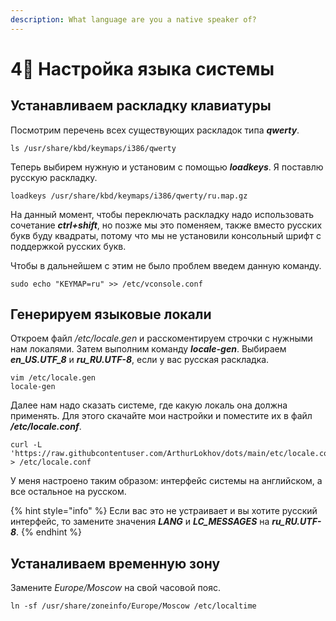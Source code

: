 ```yaml
---
description: What language are you a native speaker of?
---
```


# 4⃣ Настройка языка системы

## Устанавливаем раскладку клавиатуры

Посмотрим перечень всех существующих раскладок типа _**qwerty**_.

```shell
ls /usr/share/kbd/keymaps/i386/qwerty
```

Теперь выбирем нужную и установим с помощью _**loadkeys**_. Я поставлю русскую раскладку.

```shell
loadkeys /usr/share/kbd/keymaps/i386/qwerty/ru.map.gz
```

На данный момент, чтобы переключать раскладку надо использовать сочетание _**ctrl+shift**_, но позже мы это поменяем, также вместо русских букв буду квадраты, потому что мы не установили консольный шрифт с поддержкой русских букв.&#x20;

Чтобы в дальнейшем с этим не было проблем введем данную команду.

```shell
sudo echo "KEYMAP=ru" >> /etc/vconsole.conf
```

## Генерируем языковые локали

Откроем файл _/etc/locale.gen_ и расскоментируем строчки с нужными нам локалями. Затем выполним команду _**locale-gen**_. Выбираем _**en\_US.UTF\_8**_ и _**ru\_RU.UTF-8**_, если у вас русская раскладка.

```shell
vim /etc/locale.gen
locale-gen
```

Далее нам надо сказать системе, где какую локаль она должна применять. Для этого скачайте мои настройки и поместите их в файл _**/etc/locale.conf**_.

```shell
curl -L 'https://raw.githubcontentuser.com/ArthurLokhov/dots/main/etc/locale.conf' > /etc/locale.conf
```

У меня настроено таким образом: интерфейс системы на английском, а все остальное на русском.

{% hint style="info" %}
Если вас это не устраивает и вы хотите русский интерфейс, то замените значения _**LANG**_ и _**LC\_MESSAGES**_ на _**ru\_RU.UTF-8**_.&#x20;
{% endhint %}

## Устаналиваем временную зону

Замените _Europe/Moscow_ на свой часовой пояс.

```shell
ln -sf /usr/share/zoneinfo/Europe/Moscow /etc/localtime
```

